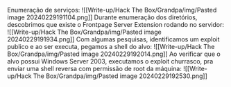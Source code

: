 Enumeração de serviços:
![[Write-up/Hack The Box/Grandpa/img/Pasted image 20240229191104.png]]
Durante enumeração dos diretórios, descobrimos que existe o Frontpage Server Extension rodando no servidor:
![[Write-up/Hack The Box/Grandpa/img/Pasted image 20240229191934.png]]
Com algumas pesquisas, identificamos um exploit publico e ao ser executa, pegamos a shell do alvo:
![[Write-up/Hack The Box/Grandpa/img/Pasted image 20240229192014.png]]
Ao verificar que o alvo possui Windows Server 2003, executamos o exploit churrasco, pra enviar uma shell reversa com permissão de root da máquina:
![[Write-up/Hack The Box/Grandpa/img/Pasted image 20240229192530.png]]